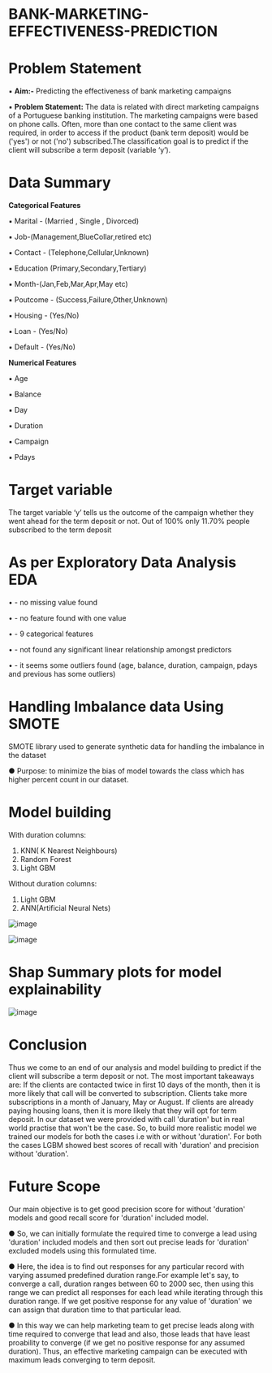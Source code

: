 # BANK-MARKETING-EFFECTIVENESS-PREDICTION

# Problem Statement

▪ **Aim:-** Predicting the effectiveness of bank
marketing campaigns

▪ **Problem Statement:** 
The data is related with direct marketing campaigns of a Portuguese
banking institution. The marketing campaigns
were based on phone calls. Often, more than one
contact to the same client was required, in order
to access if the product (bank term deposit)
would be ('yes') or not ('no') subscribed.The
classification goal is to predict if the client will
subscribe a term deposit (variable ‘y’).


# Data Summary

**Categorical Features**

▪ Marital - (Married , Single , Divorced)

▪ Job-(Management,BlueCollar,retired etc)

▪ Contact - (Telephone,Cellular,Unknown)

▪ Education (Primary,Secondary,Tertiary)

▪ Month-(Jan,Feb,Mar,Apr,May etc)

▪ Poutcome - (Success,Failure,Other,Unknown)

▪ Housing - (Yes/No)

▪ Loan - (Yes/No)

▪ Default - (Yes/No)

**Numerical Features**

▪ Age

▪ Balance

▪ Day

▪ Duration

▪ Campaign

▪ Pdays

# Target variable

The target variable ‘y’ tells us the
outcome of the campaign whether they
went ahead for the term deposit or not.
Out of 100% only 11.70% people
subscribed to the term deposit


# As per Exploratory Data Analysis EDA

• - no missing value found

• - no feature found with one value

• - 9 categorical features

• - not found any significant linear relationship amongst predictors

• - it seems some outliers found (age, balance, duration, campaign, pdays and previous
has some outliers)

# Handling Imbalance data Using SMOTE

SMOTE library used to generate synthetic data for handling the
imbalance in the dataset

● Purpose: to minimize the bias of model towards the class which has
higher percent count in our dataset.


# Model building

With duration columns:

1. KNN( K Nearest Neighbours)
2. Random Forest
3. Light GBM

Without duration columns:

1. Light GBM
2. ANN(Artificial Neural Nets)

![image](https://user-images.githubusercontent.com/66200786/161384413-aa902187-b0e5-4076-b24c-69c84194941a.png)

![image](https://user-images.githubusercontent.com/66200786/161384467-909e52c6-a661-46a5-bb9e-63a8f0168e93.png)

# Shap Summary plots for model explainability

![image](https://user-images.githubusercontent.com/66200786/161384539-6bc53a68-e919-4942-b668-fd74e02ace6c.png)

# Conclusion

Thus we come to an end of our analysis and model building to predict if the client will subscribe a term deposit or not. The most important takeaways are:
If the clients are contacted twice in first 10 days of the month, then it is more likely that call will be converted to subscription.
Clients take more subscriptions in a month of January, May or August.
If clients are already paying housing loans, then it is more likely that they will opt for term deposit.
In our dataset we were provided with call 'duration' but in real world practise that won't be the case. So, to build more realistic model we trained our models for both the cases i.e with or without 'duration'. For both the cases LGBM showed best scores of recall with 'duration' and precision without 'duration'.

# Future Scope


Our main objective is to get good precision score for without 'duration' models and good recall
score for 'duration' included model.

● So, we can initially formulate the required time to converge a lead using 'duration' included models
and then sort out precise leads for 'duration' excluded models using this formulated time.

● Here, the idea is to find out responses for any particular record with varying assumed predefined
duration range.For example let's say, to converge a call, duration ranges between 60 to 2000 sec, then using this
range we can predict all responses for each lead while iterating through this duration range. If we
get positive response for any value of 'duration' we can assign that duration time to that particular
lead.

● In this way we can help marketing team to get precise leads along with time required to converge
that lead and also, those leads that have least proability to converge (if we get no positive response
for any assumed duration). Thus, an effective marketing campaign can be executed with maximum
leads converging to term deposit.

